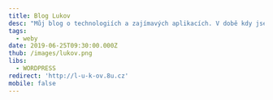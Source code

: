 ```yaml
---
title: Blog Lukov
desc: "Můj blog o technologiích a zajímavých aplikacích. V době kdy jsem tvořil tento web jsem ještě neznal HTML a nenapsal jsem ani řádku kódu, pluginy řešili všechno \U0001F604."
tags:
  - weby
date: 2019-06-25T09:30:00.000Z
thub: /images/lukov.png
libs:
  - WORDPRESS
redirect: 'http://l-u-k-ov.8u.cz'
mobile: false
---
```

 
